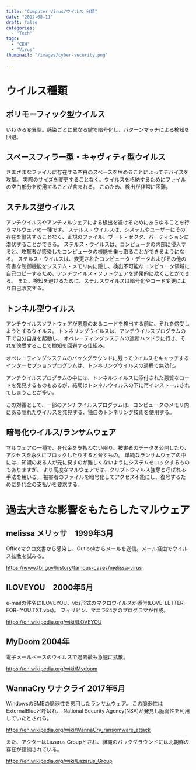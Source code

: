 ```yaml
---
title: "Computer Virus/ウイルス 分類"
date: "2022-08-11"
draft: false
categories:
  - "Tech"
tags:
  - "CEH"
  - "Virus"
thumbnail: "/images/cyber-security.png"

---
```



# ウイルス種類

## ポリモーフィック型ウイルス

いわゆる変異型。感染ごとに異なる鍵で暗号化し、パターンマッチによる検知を回避。


## スペースフィラー型・キャヴィティ型ウイルス

さまざまなファイルに存在する空白のスペースを埋めることによってデバイスを攻撃。
実際のサイズを変更することなく、ウイルスを格納するためにファイルの空白部分を使用することが含まれる。
このため、検出が非常に困難。


## ステルス型ウイルス

アンチウイルスやアンチマルウェアによる検出を避けるためにあらゆることを行うマルウェアの一種です。
ステルス・ウイルスは、システムやユーザーにその存在を警告することなく、正規のファイル、ブート・セクタ、パーティションに潜伏することができる。
ステルス・ウイルスは、コンピュータの内部に侵入すると、攻撃者が感染したコンピュータの機能を乗っ取ることができるようになる。
ステルス・ウイルスは、変更されたコンピュータ・データおよびその他の有害な制御機能をシステム・メモリ内に隠し、検出不可能なコンピュータ領域に自己コピーするため、アンチウイルス・ソフトウェアを効果的に欺くことができる。
また、検知を避けるために、ステルスウイルスは暗号化やコード変更により自己改変する。


## トンネル型ウイルス

アンチウイルスソフトウェアが悪意のあるコードを検出する前に、それを傍受しようとするウイルス。
トンネリングウイルスは、アンチウイルスプログラムの下で自分自身を起動し、
オペレーティングシステムの遮断ハンドラに行き、それを傍受することで検知を回避する仕組み。

オペレーティングシステムのバックグラウンドに残ってウイルスをキャッチするインターセプションプログラムは、トンネリングウイルスの過程で無効化。

アンチウイルスプログラムの中には、トンネルウイルスに添付された悪質なコードを発見するものもあるが、結局はトンネルウイルスの下に再インストールされてしまうことが多い。

この対策として、一部のアンチウイルスプログラムは、コンピュータのメモリ内にある隠れたウイルスを発見する、独自のトンネリング技術を使用する。


## 暗号化ウイルス/ランサムウェア

マルウェアの一種で、身代金を支払わない限り、被害者のデータを公開したり、アクセスを永久にブロックしたりすると脅すもの。
単純なランサムウェアの中には、知識のある人が元に戻すのが難しくないようにシステムをロックするものもありますが、
より高度なマルウェアでは、クリプトウィルス強奪と呼ばれる手法を用いる。
被害者のファイルを暗号化してアクセス不能にし、復号するために身代金の支払いを要求する。


# 過去大きな影響をもたらしたマルウェア

## melissa メリッサ　1999年3月

Officeマクロ文書から感染し、Outlookからメールを送信。メール経由でウイルス拡散を試みる。

https://www.fbi.gov/history/famous-cases/melissa-virus


## ILOVEYOU　2000年5月

e-mailの件名にILOVEYOU、vbs形式のマクロウイルスが添付(LOVE-LETTER-FOR- YOU.TXT.vbs)。
フィリピン、マニラ24才のプログラマが作成。

https://en.wikipedia.org/wiki/ILOVEYOU

## MyDoom 2004年

電子メールベースのウイルスで過去最も急速に拡散。

https://en.wikipedia.org/wiki/Mydoom


## WannaCry ワナクライ 2017年5月

WindowsのSMBの脆弱性を悪用したランサムウェア。
この脆弱性はExternalBlueと呼ばれ、
National Security Agency(NSA)が発見し脆弱性を利用していたとされる。

https://en.wikipedia.org/wiki/WannaCry_ransomware_attack

また、アクターはLazarus Groupとされ、組織のバックグラウンドには北朝鮮の存在が指摘されている。

https://en.wikipedia.org/wiki/Lazarus_Group

